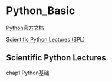# Python_Basic

[Python官方文档](https://www.python.org/doc/)

[Scientific Python Lectures (SPL)](https://lectures.scientific-python.org)

## Scientific Python Lectures

chap1 Python基础

